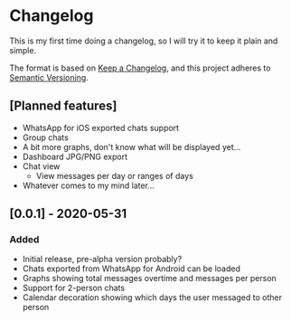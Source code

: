 # Changelog
This is my first time doing a changelog, so I will try it to keep it plain and simple.

The format is based on [Keep a Changelog](https://keepachangelog.com/en/1.0.0/),
and this project adheres to [Semantic Versioning](https://semver.org/spec/v2.0.0.html).



## [Planned features]
- WhatsApp for iOS exported chats support
- Group chats
- A bit more graphs, don't know what will be displayed yet...
- Dashboard JPG/PNG export
- Chat view
    - View messages per day or ranges of days
- Whatever comes to my mind later...

## [0.0.1] - 2020-05-31
### Added
- Initial release, pre-alpha version probably?
- Chats exported from WhatsApp for Android can be loaded
- Graphs showing total messages overtime and messages per person
- Support for 2-person chats
- Calendar decoration showing which days the user messaged to other person